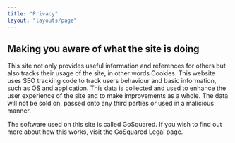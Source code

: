 ```yaml
---
title: "Privacy"
layout: "layouts/page"
---
```


## Making you aware of what the site is doing
This site not only provides useful information and references for others but also tracks their usage of the site, in other words Cookies. This website uses SEO tracking code to track users behaviour and basic information, such as OS and application. This data is collected and used to enhance the user experience of the site and to make improvements as a whole. The data will not be sold on, passed onto any third parties or used in a malicious manner.

The software used on this site is called GoSquared. If you wish to find out more about how this works, visit the GoSquared Legal page.
